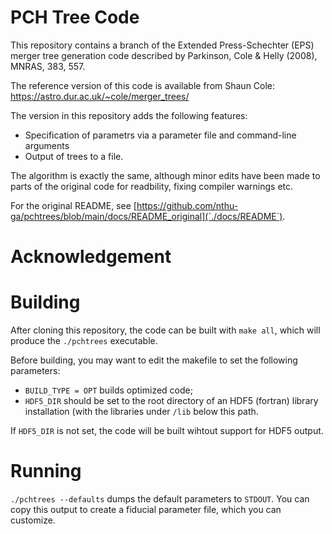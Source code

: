 # PCH Tree Code

This repository contains a branch of the Extended Press-Schechter (EPS) merger tree generation code described by Parkinson, Cole & Helly (2008), MNRAS, 383, 557. 

The reference version of this code is available from Shaun Cole:
https://astro.dur.ac.uk/~cole/merger_trees/

The version in this repository adds the following features:

- Specification of parametrs via a parameter file and command-line arguments
- Output of trees to a file.

The algorithm is exactly the same, although minor edits have been made to parts of the original code for readbility, fixing compiler warnings etc.

For the original README, see [https://github.com/nthu-ga/pchtrees/blob/main/docs/README_original](`./docs/README`).

# Acknowledgement



# Building

After cloning this repository, the code can be built with `make all`, which will produce the `./pchtrees` executable. 

Before building, you may want to edit the makefile to set the following parameters:

* `BUILD_TYPE = OPT` builds optimized code;
* `HDF5_DIR` should be set to the root directory of an HDF5 (fortran) library installation (with the libraries under `/lib` below this path.

If `HDF5_DIR` is not set, the code will be built wihtout support for HDF5 output.

# Running

`./pchtrees --defaults` dumps the default parameters to `STDOUT`. You can copy this output to create a fiducial parameter file, which you can customize.




